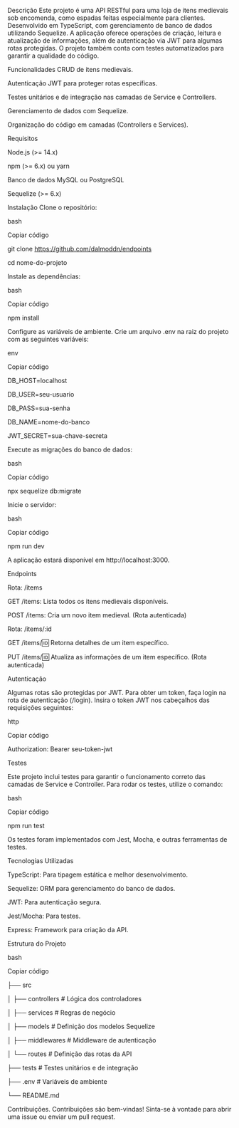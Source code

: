 Descrição
Este projeto é uma API RESTful para uma loja de itens medievais sob encomenda, como espadas feitas especialmente para clientes.
Desenvolvido em TypeScript, com gerenciamento de banco de dados utilizando Sequelize. A aplicação oferece operações de criação, leitura e atualização de informações, além de autenticação via JWT para algumas rotas protegidas.
O projeto também conta com testes automatizados para garantir a qualidade do código.

Funcionalidades
CRUD de itens medievais.

Autenticação JWT para proteger rotas específicas.

Testes unitários e de integração nas camadas de Service e Controllers.

Gerenciamento de dados com Sequelize.

Organização do código em camadas (Controllers e Services).

Requisitos

Node.js (>= 14.x)

npm (>= 6.x) ou yarn

Banco de dados MySQL ou PostgreSQL

Sequelize (>= 6.x)

Instalação
Clone o repositório:

bash

Copiar código

git clone https://github.com/dalmoddn/endpoints

cd nome-do-projeto

Instale as dependências:

bash

Copiar código

npm install

Configure as variáveis de ambiente. Crie um arquivo .env na raiz do projeto com as seguintes variáveis:

env

Copiar código

DB_HOST=localhost

DB_USER=seu-usuario

DB_PASS=sua-senha

DB_NAME=nome-do-banco

JWT_SECRET=sua-chave-secreta

Execute as migrações do banco de dados:

bash

Copiar código

npx sequelize db:migrate

Inicie o servidor:

bash

Copiar código

npm run dev

A aplicação estará disponível em http://localhost:3000.

Endpoints

Rota: /items

GET /items: Lista todos os itens medievais disponíveis.

POST /items: Cria um novo item medieval. (Rota autenticada)

Rota: /items/:id

GET /items/:id: Retorna detalhes de um item específico.

PUT /items/:id: Atualiza as informações de um item específico. (Rota autenticada)

Autenticação

Algumas rotas são protegidas por JWT. Para obter um token, faça login na rota de autenticação (/login). Insira o token JWT nos cabeçalhos das requisições seguintes:

http

Copiar código

Authorization: Bearer seu-token-jwt

Testes

Este projeto inclui testes para garantir o funcionamento correto das camadas de Service e Controller. Para rodar os testes, utilize o comando:

bash

Copiar código

npm run test

Os testes foram implementados com Jest, Mocha, e outras ferramentas de testes.

Tecnologias Utilizadas

TypeScript: Para tipagem estática e melhor desenvolvimento.

Sequelize: ORM para gerenciamento do banco de dados.

JWT: Para autenticação segura.

Jest/Mocha: Para testes.

Express: Framework para criação da API.

Estrutura do Projeto

bash

Copiar código

├── src

│   ├── controllers  # Lógica dos controladores

│   ├── services     # Regras de negócio

│   ├── models       # Definição dos modelos Sequelize

│   ├── middlewares  # Middleware de autenticação

│   └── routes       # Definição das rotas da API

├── tests            # Testes unitários e de integração

├── .env             # Variáveis de ambiente

└── README.md

Contribuições.
Contribuições são bem-vindas! Sinta-se à vontade para abrir uma issue ou enviar um pull request.
